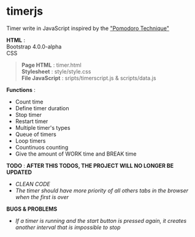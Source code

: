 # timerjs
Timer write in JavaScript inspired by the ["Pomodoro Technique"](https://en.wikipedia.org/wiki/Pomodoro_Technique)  

**HTML** :   
Bootstrap 4.0.0-alpha  
CSS 

> **Page HTML** : timer.html  
> **Stylesheet** : style/style.css   
> **File JavaScript** : sripts/timerscript.js & scripts/data.js

**Functions** :  
- Count time    
- Define timer duration  
- Stop timer
- Restart timer
- Multiple timer's types  
- Queue of timers
- Loop timers
- Countinuos counting
- Give the amount of WORK time and BREAK time

**TODO** :  **AFTER THIS TODOS, THE PROJECT WILL NO LONGER BE UPDATED**
- *CLEAN CODE* 
- *The timer should have more priority of all others tabs in the browser when the first is over*

**BUGS & PROBLEMS**
- *If a timer is running and the start button is pressed again, it creates another interval that is impossible to stop*
